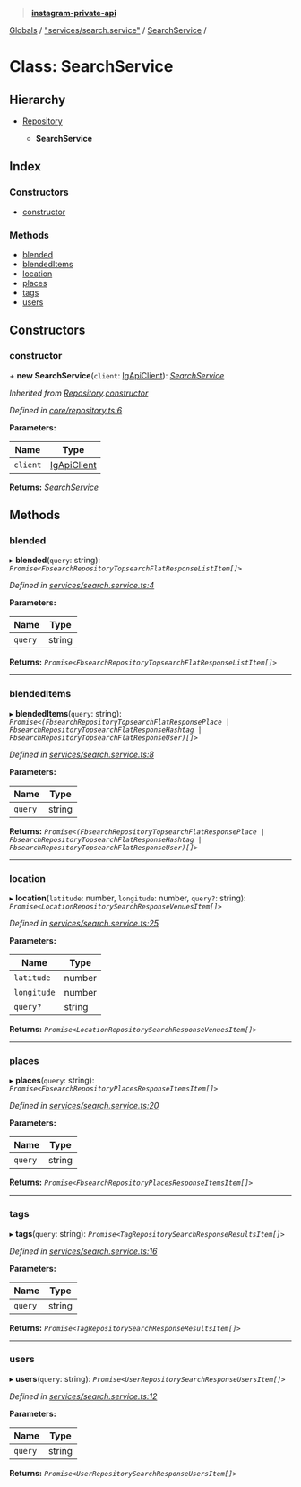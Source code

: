> **[instagram-private-api](../README.md)**

[Globals](../README.md) / ["services/search.service"](../modules/_services_search_service_.md) / [SearchService](_services_search_service_.searchservice.md) /

# Class: SearchService

## Hierarchy

* [Repository](_core_repository_.repository.md)

  * **SearchService**

## Index

### Constructors

* [constructor](_services_search_service_.searchservice.md#constructor)

### Methods

* [blended](_services_search_service_.searchservice.md#blended)
* [blendedItems](_services_search_service_.searchservice.md#blendeditems)
* [location](_services_search_service_.searchservice.md#location)
* [places](_services_search_service_.searchservice.md#places)
* [tags](_services_search_service_.searchservice.md#tags)
* [users](_services_search_service_.searchservice.md#users)

## Constructors

###  constructor

\+ **new SearchService**(`client`: [IgApiClient](_core_client_.igapiclient.md)): *[SearchService](_services_search_service_.searchservice.md)*

*Inherited from [Repository](_core_repository_.repository.md).[constructor](_core_repository_.repository.md#constructor)*

*Defined in [core/repository.ts:6](https://github.com/dilame/instagram-private-api/blob/01eb399/src/core/repository.ts#L6)*

**Parameters:**

Name | Type |
------ | ------ |
`client` | [IgApiClient](_core_client_.igapiclient.md) |

**Returns:** *[SearchService](_services_search_service_.searchservice.md)*

## Methods

###  blended

▸ **blended**(`query`: string): *`Promise<FbsearchRepositoryTopsearchFlatResponseListItem[]>`*

*Defined in [services/search.service.ts:4](https://github.com/dilame/instagram-private-api/blob/01eb399/src/services/search.service.ts#L4)*

**Parameters:**

Name | Type |
------ | ------ |
`query` | string |

**Returns:** *`Promise<FbsearchRepositoryTopsearchFlatResponseListItem[]>`*

___

###  blendedItems

▸ **blendedItems**(`query`: string): *`Promise<(FbsearchRepositoryTopsearchFlatResponsePlace | FbsearchRepositoryTopsearchFlatResponseHashtag | FbsearchRepositoryTopsearchFlatResponseUser)[]>`*

*Defined in [services/search.service.ts:8](https://github.com/dilame/instagram-private-api/blob/01eb399/src/services/search.service.ts#L8)*

**Parameters:**

Name | Type |
------ | ------ |
`query` | string |

**Returns:** *`Promise<(FbsearchRepositoryTopsearchFlatResponsePlace | FbsearchRepositoryTopsearchFlatResponseHashtag | FbsearchRepositoryTopsearchFlatResponseUser)[]>`*

___

###  location

▸ **location**(`latitude`: number, `longitude`: number, `query?`: string): *`Promise<LocationRepositorySearchResponseVenuesItem[]>`*

*Defined in [services/search.service.ts:25](https://github.com/dilame/instagram-private-api/blob/01eb399/src/services/search.service.ts#L25)*

**Parameters:**

Name | Type |
------ | ------ |
`latitude` | number |
`longitude` | number |
`query?` | string |

**Returns:** *`Promise<LocationRepositorySearchResponseVenuesItem[]>`*

___

###  places

▸ **places**(`query`: string): *`Promise<FbsearchRepositoryPlacesResponseItemsItem[]>`*

*Defined in [services/search.service.ts:20](https://github.com/dilame/instagram-private-api/blob/01eb399/src/services/search.service.ts#L20)*

**Parameters:**

Name | Type |
------ | ------ |
`query` | string |

**Returns:** *`Promise<FbsearchRepositoryPlacesResponseItemsItem[]>`*

___

###  tags

▸ **tags**(`query`: string): *`Promise<TagRepositorySearchResponseResultsItem[]>`*

*Defined in [services/search.service.ts:16](https://github.com/dilame/instagram-private-api/blob/01eb399/src/services/search.service.ts#L16)*

**Parameters:**

Name | Type |
------ | ------ |
`query` | string |

**Returns:** *`Promise<TagRepositorySearchResponseResultsItem[]>`*

___

###  users

▸ **users**(`query`: string): *`Promise<UserRepositorySearchResponseUsersItem[]>`*

*Defined in [services/search.service.ts:12](https://github.com/dilame/instagram-private-api/blob/01eb399/src/services/search.service.ts#L12)*

**Parameters:**

Name | Type |
------ | ------ |
`query` | string |

**Returns:** *`Promise<UserRepositorySearchResponseUsersItem[]>`*